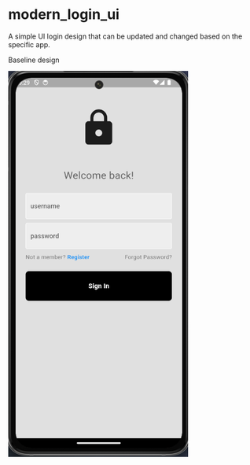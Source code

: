 # modern_login_ui

A simple UI login design that can be updated and changed based on the specific app.

Baseline design

![Alt text](images/image.png)
